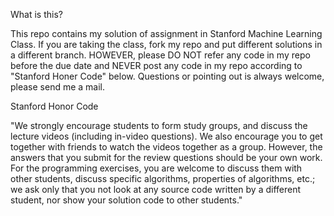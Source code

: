 What is this?

This repo contains my solution of assignment in Stanford Machine Learning Class. If you are taking the class, fork my repo and put different solutions in a different branch. HOWEVER, please DO NOT refer any code in my repo before the due date and NEVER post any code in my repo according to "Stanford Honer Code" below. Questions or pointing out is always welcome, please send me a mail.

Stanford Honor Code

"We strongly encourage students to form study groups, and discuss the lecture videos (including in-video questions). We also encourage you to get together with friends to watch the videos together as a group. However, the answers that you submit for the review questions should be your own work. For the programming exercises, you are welcome to discuss them with other students, discuss specific algorithms, properties of algorithms, etc.; we ask only that you not look at any source code written by a different student, nor show your solution code to other students."
